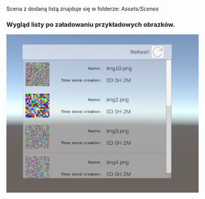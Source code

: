 Scena z dodaną listą znajduje się w folderze: *Assets/Scenes*

### Wygląd listy po załadowaniu przykładowych obrazków.
<img src= "Examples/ListExample_1.png"> 
